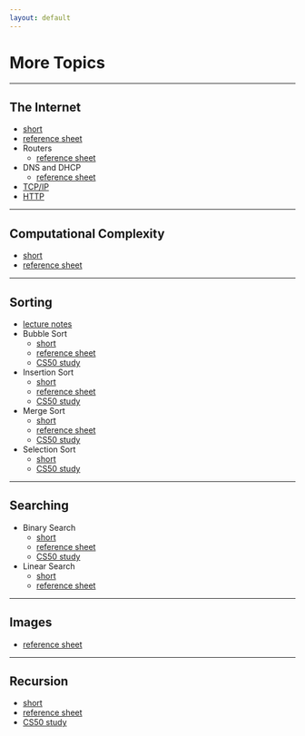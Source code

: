 ```yaml
---
layout: default
---
```


# More Topics

---

## The Internet
* [short](https://www.youtube.com/watch?v=04GztBlVo_s)
* [reference sheet](https://www.dropbox.com/sh/5y662ey1hc4sde4/AADzBEio5_FKC-zALtVFu9Ypa/Internet%20Basics.pdf?dl=0)
* Routers
    * [reference sheet](https://www.dropbox.com/sh/5y662ey1hc4sde4/AABggPxFuk1JF7qVowbyLCNza/Routers.pdf?dl=0)
* DNS and DHCP
    * [reference sheet](https://www.dropbox.com/sh/5y662ey1hc4sde4/AAA0f6URyyfOG2tX_iwNWrKva/DNS%20and%20DHCP.pdf?dl=0)
* [TCP/IP](https://veronicanutting.github.io/section/section/#section-5-monday-october-15)
* [HTTP](https://veronicanutting.github.io/section/section/#section-5-monday-october-15) 

---

## Computational Complexity
* [short](https://www.youtube.com/watch?v=YoZPTyGL2IQ&index=11&t=0s&list=PLhQjrBD2T381k8ul4WQ8SQ165XqY149WW)
* [reference sheet](https://www.dropbox.com/sh/5y662ey1hc4sde4/AACjgHN3NtSKk4ShsRDFd_Sja?dl=0&preview=Computational+Complexity.pdf)

---

## Sorting
* [lecture notes](https://cs50.harvard.edu/2018/fall/weeks/2/notes/#sorting)
* Bubble Sort
    * [short](https://www.youtube.com/watch?v=RT-hUXUWQ2I&index=7&t=0s&list=PLhQjrBD2T381k8ul4WQ8SQ165XqY149WW)
    * [reference sheet](https://www.dropbox.com/sh/5y662ey1hc4sde4/AACjgHN3NtSKk4ShsRDFd_Sja?dl=0&preview=Bubble+Sort.pdf)
    * [CS50 study](https://study.cs50.net/bubble_sort)
* Insertion Sort
    * [short](https://www.youtube.com/watch?v=O0VbBkUvriI&index=30&t=0s&list=PLhQjrBD2T381k8ul4WQ8SQ165XqY149WW)
    * [reference sheet](https://www.dropbox.com/sh/5y662ey1hc4sde4/AACjgHN3NtSKk4ShsRDFd_Sja?dl=0&preview=Insertion+Sort.pdf)
    * [CS50 study](https://study.cs50.net/insertion_sort)
* Merge Sort
    * [short](https://www.youtube.com/watch?v=Ns7tGNbtvV4&index=37&t=0s&list=PLhQjrBD2T381k8ul4WQ8SQ165XqY149WW)
    * [reference sheet](https://www.dropbox.com/sh/5y662ey1hc4sde4/AACjgHN3NtSKk4ShsRDFd_Sja?dl=0&preview=Merge+Sort.pdf)
    * [CS50 study](https://study.cs50.net/merge_sort)
* Selection Sort
    * [short](https://www.youtube.com/watch?v=3hH8kTHFw2A&index=44&t=0s&list=PLhQjrBD2T381k8ul4WQ8SQ165XqY149WW)
    * [CS50 study](https://study.cs50.net/selection_sort)

---

## Searching
* Binary Search
    * [short](https://www.youtube.com/watch?v=T98PIp4omUA&index=6&t=0s&list=PLhQjrBD2T381k8ul4WQ8SQ165XqY149WW)
    * [reference sheet](https://www.dropbox.com/sh/5y662ey1hc4sde4/AACjgHN3NtSKk4ShsRDFd_Sja?dl=0&preview=Binary+Search.pdf)
    * [CS50 study](https://study.cs50.net/binary_search)
* Linear Search
    * [short](https://www.youtube.com/watch?v=TwsgCHYmbbA&index=34&t=0s&list=PLhQjrBD2T381k8ul4WQ8SQ165XqY149WW)
    * [reference sheet](https://www.dropbox.com/sh/5y662ey1hc4sde4/AACjgHN3NtSKk4ShsRDFd_Sja?dl=0&preview=Linear+Search.pdf)

---

## Images
* [reference sheet](https://www.dropbox.com/sh/5y662ey1hc4sde4/AACjgHN3NtSKk4ShsRDFd_Sja?dl=0&preview=Images.pdf)

---

## Recursion
* [short](https://www.youtube.com/watch?v=mz6tAJMVmfM&index=43&t=2s&list=PLhQjrBD2T381k8ul4WQ8SQ165XqY149WW)
* [reference sheet](https://www.dropbox.com/sh/5y662ey1hc4sde4/AACjgHN3NtSKk4ShsRDFd_Sja?dl=0&preview=Recursion.pdf)
* [CS50 study](https://study.cs50.net/recursion)
